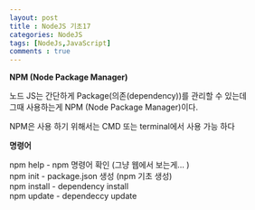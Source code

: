 ```yaml
---
layout: post
title : NodeJS 기초17
categories: NodeJS
tags: [NodeJs,JavaScript]
comments : true
---
```


**NPM (Node Package Manager)**     

노드 JS는 간단하게 Package(의존(dependency))를 관리할 수 있는데   
그때 사용하는게 NPM (Node Package Manager)이다.

NPM은 사용 하기 위해서는 CMD 또는 terminal에서 사용 가능 하다 

**명령어**

npm help    - npm 명령어 확인 (그냥 웹에서 보는게... )   
npm init    - package.json 생성 (npm 기초 생성)  
npm install - dependency install  
npm update  - dependeccy update











